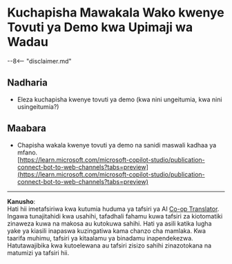 <!--
CO_OP_TRANSLATOR_METADATA:
{
  "original_hash": "774cce7f425b6d530eedee647cfdbbee",
  "translation_date": "2025-10-20T00:59:06+00:00",
  "source_file": "docs/operative-preview/12-demo-website/README.md",
  "language_code": "sw"
}
-->
# Kuchapisha Mawakala Wako kwenye Tovuti ya Demo kwa Upimaji wa Wadau

--8<-- "disclaimer.md"

## Nadharia

- Eleza kuchapisha kwenye tovuti ya demo (kwa nini ungeitumia, kwa nini usingeitumia?)

## Maabara

- Chapisha wakala kwenye tovuti ya demo na sanidi maswali kadhaa ya mfano.  
[https://learn.microsoft.com/microsoft-copilot-studio/publication-connect-bot-to-web-channels?tabs=preview](https://learn.microsoft.com/microsoft-copilot-studio/publication-connect-bot-to-web-channels?tabs=preview)

---

**Kanusho**:  
Hati hii imetafsiriwa kwa kutumia huduma ya tafsiri ya AI [Co-op Translator](https://github.com/Azure/co-op-translator). Ingawa tunajitahidi kwa usahihi, tafadhali fahamu kuwa tafsiri za kiotomatiki zinaweza kuwa na makosa au kutokuwa sahihi. Hati ya asili katika lugha yake ya kiasili inapaswa kuzingatiwa kama chanzo cha mamlaka. Kwa taarifa muhimu, tafsiri ya kitaalamu ya binadamu inapendekezwa. Hatutawajibika kwa kutoelewana au tafsiri zisizo sahihi zinazotokana na matumizi ya tafsiri hii.